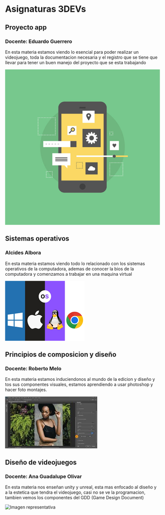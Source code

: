 # Asignaturas 3DEVs

## Proyecto app
### Docente: Eduardo Guerrero

En esta materia estamos viendo lo esencial para poder realizar un videojuego, toda la documentacion necesaria y el registro que se tiene que llevar para tener un buen manejo del proyecto que se esta trabajando

![Imagen representativa](/assets/pro.jpg)

## Sistemas operativos
### Alcides Albora

En esta materia estamos viendo todo lo relacionado con los sistemas operativos de la computadora, ademas de conocer la bios de la computadora y comenzamos a trabajar en una maquina virtual

![Imagen representativa](/assets/sistemas.png)

## Principios de composicion y diseño
### Docente: Roberto Melo

En esta materia estamos induciendonos al mundo de la edicion y diseño y tos sus componentes visuales, estamos aprendiendo a usar photoshop y hacer foto montajes.

![Imagen representativa](/assets/photo.jpg)

## Diseño de videojuegos
### Docente: Ana Guadalupe Olivar

En esta materia nos enseñan unity y unreal, esta mas enfocado al diseño y a la estetica que tendra el videojuego, casi no se ve la programacion, tambien vemos los componentes del GDD (Game Design Document)

![Imagen representativa](/assets/diseño.jpg)
